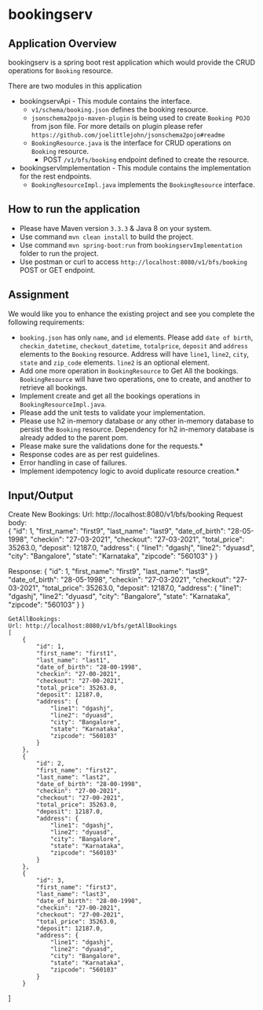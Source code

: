 # bookingserv

## Application Overview
bookingserv is a spring boot rest application which would provide the CRUD operations for `Booking` resource.

There are two modules in this application
- bookingservApi - This module contains the interface.
    - `v1/schema/booking.json` defines the booking resource.
    - `jsonschema2pojo-maven-plugin` is being used to create `Booking POJO` from json file. For more details on plugin please refer `https://github.com/joelittlejohn/jsonschema2pojo#readme`
    - `BookingResource.java` is the interface for CRUD operations on `Booking` resource.
        - POST `/v1/bfs/booking` endpoint defined to create the resource.
- bookingservImplementation - This module contains the implementation for the rest endpoints.
    - `BookingResourceImpl.java` implements the `BookingResource` interface.

## How to run the application
- Please have Maven version `3.3.3` & Java 8 on your system.
- Use command `mvn clean install` to build the project.
- Use command `mvn spring-boot:run` from `bookingservImplementation` folder to run the project.
- Use postman or curl to access `http://localhost:8080/v1/bfs/booking` POST or GET endpoint.

## Assignment
We would like you to enhance the existing project and see you complete the following requirements:

- `booking.json` has only `name`, and `id` elements. Please add `date of birth`, `checkin_datetime`, `checkout_datetime`, `totalprice`, `deposit` and `address` elements to the `Booking` resource. Address will have `line1`, `line2`, `city`, `state` and `zip_code` elements. `line2` is an optional element.
- Add one more operation in `BookingResource` to Get All the bookings. `BookingResource` will have two operations, one to create, and another to retrieve all bookings.
- Implement create and get all the bookings operations in `BookingResourceImpl.java`.
- Please add the unit tests to validate your implementation.
- Please use h2 in-memory database or any other in-memory database to persist the `Booking` resource. Dependency for h2 in-memory database is already added to the parent pom.
- Please make sure the validations done for the requests.*
- Response codes are as per rest guidelines.
- Error handling in case of failures.
- Implement idempotency logic to avoid duplicate resource creation.*


## Input/Output 
Create New Bookings:
Url: http://localhost:8080/v1/bfs/booking
Request body:   
{
    "id": 1,
    "first_name": "first9",
    "last_name": "last9",
    "date_of_birth": "28-05-1998",
    "checkin": "27-03-2021",
    "checkout": "27-03-2021",
    "total_price": 35263.0,
    "deposit": 12187.0,
    "address": {
        "line1": "dgashj",
        "line2": "dyuasd",
        "city": "Bangalore",
        "state": "Karnataka",
        "zipcode": "560103"
    }
}
   
Response:
    {
        "id": 1,
        "first_name": "first9",
        "last_name": "last9",
        "date_of_birth": "28-05-1998",
        "checkin": "27-03-2021",
        "checkout": "27-03-2021",
        "total_price": 35263.0,
        "deposit": 12187.0,
        "address": {
            "line1": "dgashj",
            "line2": "dyuasd",
            "city": "Bangalore",
            "state": "Karnataka",
            "zipcode": "560103"
        }
    }
    
    GetAllBookings:
    Url: http://localhost:8080/v1/bfs/getAllBookings
    [
        {
            "id": 1,
            "first_name": "first1",
            "last_name": "last1",
            "date_of_birth": "28-00-1998",
            "checkin": "27-00-2021",
            "checkout": "27-00-2021",
            "total_price": 35263.0,
            "deposit": 12187.0,
            "address": {
                "line1": "dgashj",
                "line2": "dyuasd",
                "city": "Bangalore",
                "state": "Karnataka",
                "zipcode": "560103"
            }
        },
        {
            "id": 2,
            "first_name": "first2",
            "last_name": "last2",
            "date_of_birth": "28-00-1998",
            "checkin": "27-00-2021",
            "checkout": "27-00-2021",
            "total_price": 35263.0,
            "deposit": 12187.0,
            "address": {
                "line1": "dgashj",
                "line2": "dyuasd",
                "city": "Bangalore",
                "state": "Karnataka",
                "zipcode": "560103"
            }
        },
        {
            "id": 3,
            "first_name": "first3",
            "last_name": "last3",
            "date_of_birth": "28-00-1998",
            "checkin": "27-00-2021",
            "checkout": "27-00-2021",
            "total_price": 35263.0,
            "deposit": 12187.0,
            "address": {
                "line1": "dgashj",
                "line2": "dyuasd",
                "city": "Bangalore",
                "state": "Karnataka",
                "zipcode": "560103"
            }
        }
]




